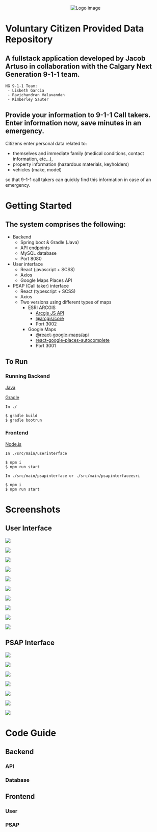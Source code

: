 <p align="center">
  <img src="./src/main/userinterface/src/images/icon.svg" alt="Logo image"/>
</p>

# Voluntary Citizen Provided Data Repository

## A fullstack application developed by Jacob Artuso in collaboration with the Calgary Next Generation 9-1-1 team.

    NG 9-1-1 Team:
     - Lisbeth Garcia
     - Ravichandran Valavandan
     - Kimberley Sauter

## Provide your information to 9-1-1 Call takers. Enter information now, save minutes in an emergency.

Citizens enter personal data related to:

-   themselves and immediate family (medical conditions, contact information, etc...),
-   property information (hazardous materials, keyholders)
-   vehicles (make, model)

so that 9-1-1 call takers can quickly find this information in case of an emergency.

# Getting Started

## The system comprises the following:

-   Backend
    -   Spring boot & Gradle (Java)
    -   API endpoints
    -   MySQL database
    -   Port 8080
-   User interface
    -   React (javascript + SCSS)
    -   Axios
    -   Google Maps Places API
-   PSAP (Call taker) interface
    -   React (typescript + SCSS)
    -   Axios
    -   Two versions using different types of maps
        -   ESRI ARCGIS
            -   [Arcgis JS API][1]
            -   [@arcgis/core][2]
            -   Port 3002
        -   Google Maps
            -   [@react-google-maps/api][3]
            -   [react-google-places-autocomplete][4]
            -   Port 3001

## To Run

### Running Backend

[Java][7]

[Gradle][5]

    In ./

    $ gradle build
    $ gradle bootrun

### Frontend

[Node.js][6]

    In ./src/main/userinterface

    $ npm i
    $ npm run start

    In ./src/main/psapinterface or ./src/main/psapinterfaceesri

    $ npm i
    $ npm run start

# Screenshots

## User Interface

![](./screenshots/home.png)

![](./screenshots/About.png)

![](screenshots/Join.png)

![](screenshots/Login.png)

![](screenshots/personscreen.png)

![](screenshots/personinf.png)

![](screenshots/Telephone%20numbers.png)

![](screenshots/property.png)

![](screenshots/hazardousmaterials.png)

![](screenshots/vehicles.png)

## PSAP Interface

![](screenshots/map.png)

![](screenshots/mapselected.png)

![](screenshots/cameras.png)

![](screenshots/search.png)

![](screenshots/Personsearch.png)

![](screenshots/personsearchinfo.png)

![](screenshots/tabs.png)

# Code Guide

## Backend

### API

### Database

## Frontend

### User

### PSAP

[1]: https://developers.arcgis.com/javascript/latest/
[2]: https://www.npmjs.com/package/@arcgis/core
[3]: https://www.npmjs.com/package/@react-google-maps/api
[4]: https://www.npmjs.com/package/react-google-places-autocomplete
[5]: https://gradle.org/install/
[6]: https://nodejs.org/en/
[7]: https://www.java.com/en/download/
